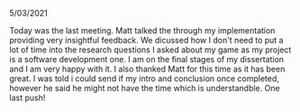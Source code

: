 5/03/2021

Today was the last meeting. Matt talked the through my implementation providing very insightful feedback. We dicussed how I don't need to put a lot of time into the research questions I asked about my game as my project is a software development one. I am on the final stages of my dissertation and I am very happy with it. I also thanked Matt for this time as it has been great. I was told i could send if my intro and conclusion once completed, however he said he might not have the time which is understandble. One last push!
